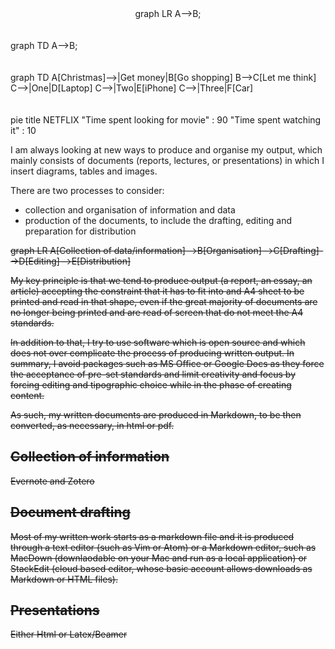 <script async src="https://unpkg.com/mermaid@8.2.3/dist/mermaid.min.js"></script>

<center>
<div class="mermaid">
graph LR
  A-->B;
</div>
</center>  
<br><br>

<div class="mermaid">
graph TD
  A-->B;
</div>
<br><br>

<div class="mermaid">
graph TD
  A[Christmas]-->|Get money|B[Go shopping]
  B-->C[Let me think]
  C-->|One|D[Laptop]
  C-->|Two|E[iPhone]
  C-->|Three|F[Car]
</div>
<br><br>

<div class="mermaid">
pie title NETFLIX
  "Time spent looking for movie" : 90
  "Time spent watching it" : 10
</div>





<p>
I am always looking at new ways to produce and organise my output, which mainly consists of documents (reports, lectures, or presentations) in which I insert diagrams, tables and images.

There are two processes to consider:
+ collection and organisation of information and data
+ production of the documents, to include the drafting, editing and preparation for distribution
</p>
<s/cript async src="https://unpkg.com/mermaid@8.2.3/dist/mermaid.min.js"></script>

<div class="mermaid">
graph LR
  A[Collection of data/information]-->B[Organisation]-->C[Drafting]-->D[Editing]-->E[Distribution]
</div>



My key principle is that we tend to produce output (a report, an essay, an article) accepting the constraint that it has to fit into and A4 sheet to be printed and read in that shape, even if the great majority of documents are no longer being printed and are read of screen that do not meet the A4 standards.

In addition to that, I try to use software which is open source and which does not over complicate the process of producing written output. In summary, I avoid packages such as MS Office or Google Docs as they force the acceptance of pre-set standards and limit creativity and focus by forcing editing and tipographic choice
while in the phase of creating content.

As such, my written documents are produced in Markdown, to be then converted, as necessary, in html or pdf.

## Collection of information

Evernote and Zotero

## Document drafting

Most of my written work starts as a markdown file and it is produced through a text editor (such as Vim or Atom) or a Markdown editor, such as MacDown (downlaodable on your Mac and run as a local application) or StackEdit (cloud based editor, whose basic account allows downloads as Markdown or HTML files).




## Presentations

Either Html or Latex/Beamer
